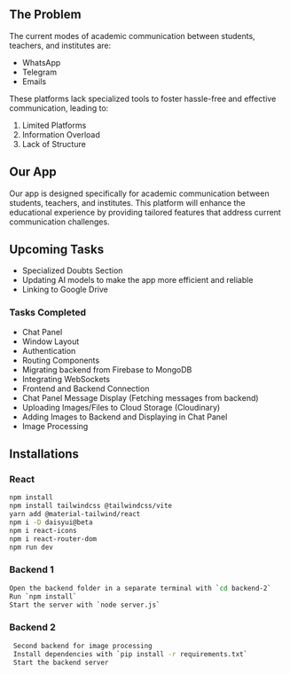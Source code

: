 ## The Problem

The current modes of academic communication between students, teachers, and institutes are:

- WhatsApp
- Telegram
- Emails

These platforms lack specialized tools to foster hassle-free and effective communication, leading to:

1. Limited Platforms
2. Information Overload
3. Lack of Structure

## Our App

Our app is designed specifically for academic communication between students, teachers, and institutes. This platform will enhance the educational experience by providing tailored features that address current communication challenges.

## Upcoming Tasks

- Specialized Doubts Section
- Updating AI models to make the app more efficient and reliable
- Linking to Google Drive

### Tasks Completed

- Chat Panel
- Window Layout
- Authentication
- Routing Components
- Migrating backend from Firebase to MongoDB
- Integrating WebSockets
- Frontend and Backend Connection
- Chat Panel Message Display (Fetching messages from backend)
- Uploading Images/Files to Cloud Storage (Cloudinary)
- Adding Images to Backend and Displaying in Chat Panel
- Image Processing

## Installations

### React

```bash
npm install
npm install tailwindcss @tailwindcss/vite
yarn add @material-tailwind/react
npm i -D daisyui@beta
npm i react-icons
npm i react-router-dom
npm run dev
```

### Backend 1

```bash
Open the backend folder in a separate terminal with `cd backend-2`
Run `npm install`
Start the server with `node server.js`
```

### Backend 2

```bash
 Second backend for image processing
 Install dependencies with `pip install -r requirements.txt`
 Start the backend server
```

